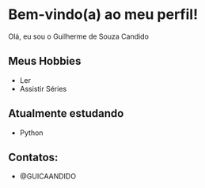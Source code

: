 # Bem-vindo(a) ao meu perfil!

Olá, eu sou o Guilherme de Souza Candido

## Meus Hobbies

- Ler
- Assistir Séries

## Atualmente estudando

- Python

## Contatos:

- @GUICAANDIDO
